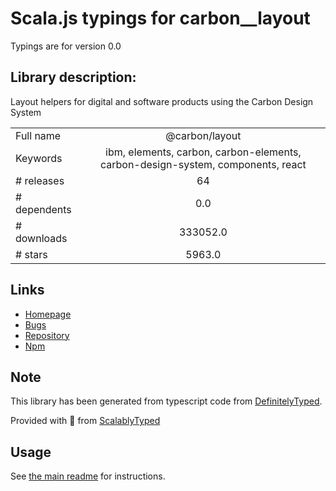 
# Scala.js typings for carbon__layout

Typings are for version 0.0

## Library description:
Layout helpers for digital and software products using the Carbon Design System

|                    |                 |
| ------------------ | :-------------: |
| Full name          | @carbon/layout |
| Keywords           | ibm, elements, carbon, carbon-elements, carbon-design-system, components, react |
| # releases         | 64 |
| # dependents       | 0.0 |
| # downloads        | 333052.0 |
| # stars            | 5963.0 |

## Links
- [Homepage](https://github.com/carbon-design-system/carbon#readme)
- [Bugs](https://github.com/carbon-design-system/carbon/issues)
- [Repository](https://github.com/carbon-design-system/carbon)
- [Npm](https://www.npmjs.com/package/%40carbon%2Flayout)
    


## Note
This library has been generated from typescript code from [DefinitelyTyped](https://definitelytyped.org).

Provided with :purple_heart: from [ScalablyTyped](https://github.com/oyvindberg/ScalablyTyped)

## Usage
See [the main readme](../../readme.md) for instructions.


